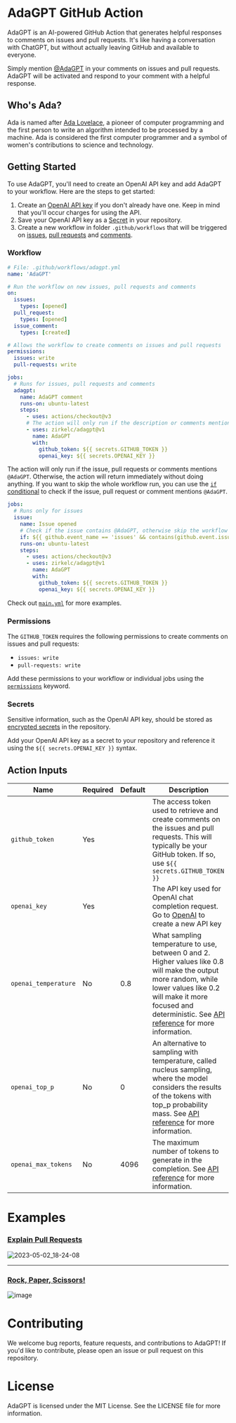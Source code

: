 # AdaGPT GitHub Action
AdaGPT is an AI-powered GitHub Action that generates helpful responses to comments on issues and pull requests. It's like having a conversation with ChatGPT, but without actually leaving GitHub and available to everyone.

Simply mention [@AdaGPT](https://github.com/AdaGPT) in your comments on issues and pull requests. AdaGPT will be activated and respond to your comment with a helpful response.

## Who's Ada?
Ada is named after [Ada Lovelace](https://en.wikipedia.org/wiki/Ada_Lovelace), a pioneer of computer programming and the first person to write an algorithm intended to be processed by a machine. Ada is considered the first computer programmer and a symbol of women's contributions to science and technology.

## Getting Started
To use AdaGPT, you'll need to create an OpenAI API key and add AdaGPT to your workflow. Here are the steps to get started:

1. Create an [OpenAI API key](https://platform.openai.com/account/api-keys) if you don't already have one. Keep in mind that you'll occur charges for using the API.
2. Save your OpenAI API key as a [Secret](https://docs.github.com/en/actions/security-guides/encrypted-secrets#creating-encrypted-secrets-for-a-repository) in your repository.
3. Create a new workflow in folder `.github/workflows` that will be triggered on [issues](https://docs.github.com/en/actions/using-workflows/events-that-trigger-workflows#issues), [pull requests](https://docs.github.com/en/actions/using-workflows/events-that-trigger-workflows#pull_request) and [comments](https://docs.github.com/en/actions/using-workflows/events-that-trigger-workflows#issue_comment).

### Workflow
```yaml
# File: .github/workflows/adagpt.yml
name: 'AdaGPT'

# Run the workflow on new issues, pull requests and comments
on:
  issues:
    types: [opened]
  pull_request:
    types: [opened]
  issue_comment:
    types: [created]

# Allows the workflow to create comments on issues and pull requests
permissions:
  issues: write
  pull-requests: write

jobs:
  # Runs for issues, pull requests and comments
  adagpt:
    name: AdaGPT comment
    runs-on: ubuntu-latest
    steps:
      - uses: actions/checkout@v3  
      # The action will only run if the description or comments mentions @AdaGPT
      - uses: zirkelc/adagpt@v1
        name: AdaGPT
        with:
          github_token: ${{ secrets.GITHUB_TOKEN }}
          openai_key: ${{ secrets.OPENAI_KEY }}
```

The action will only run if the issue, pull requests or comments mentions `@AdaGPT`. Otherwise, the action will return immediately without doing anything. If you want to skip the whole workflow run, you can use the [`if` conditional](https://docs.github.com/en/actions/learn-github-actions/workflow-syntax-for-github-actions#jobsjob_idif) to check if the issue, pull request or comment mentions `@AdaGPT`.

```yml
jobs:
  # Runs only for issues
  issue:
    name: Issue opened
    # Check if the issue contains @AdaGPT, otherwise skip the workflow run
    if: ${{ github.event_name == 'issues' && contains(github.event.issue.body, '@AdaGPT') }}
    runs-on: ubuntu-latest
    steps:
      - uses: actions/checkout@v3  
      - uses: zirkelc/adagpt@v1
        name: AdaGPT
        with:
          github_token: ${{ secrets.GITHUB_TOKEN }}
          openai_key: ${{ secrets.OPENAI_KEY }}     
```

Check out [`main.yml`](./.github/workflows/main.yml) for more examples. 

### Permissions
The `GITHUB_TOKEN` requires the following permissions to create comments on issues and pull requests:
- `issues: write`
- `pull-requests: write`

Add these permissions to your workflow or individual jobs using the [`permissions`](https://docs.github.com/en/actions/security-guides/automatic-token-authentication#using-the-github_token-in-a-workflow) keyword.

### Secrets
Sensitive information, such as the OpenAI API key, should be stored as [encrypted secrets](https://docs.github.com/en/actions/security-guides/encrypted-secrets#creating-encrypted-secrets-for-a-repository) in the repository.

Add your OpenAI API key as a secret to your repository and reference it using the `${{ secrets.OPENAI_KEY }}` syntax.

## Action Inputs

| Name                 | Required | Default | Description                                                                                                                                                                                                                                                                                                               |
| -------------------- | -------- | ------- | ------------------------------------------------------------------------------------------------------------------------------------------------------------------------------------------------------------------------------------------------------------------------------------------------------------------------- |
| `github_token`       | Yes      |         | The access token used to retrieve and create comments on the issues and pull requests. This will typically be your GitHub token. If so, use `${{ secrets.GITHUB_TOKEN }}`                                                                                                                                                 |
| `openai_key`         | Yes      |         | The API key used for OpenAI chat completion request. Go to [OpenAI](https://platform.openai.com/account/api-keys) to create a new API key                                                                                                                                                                                 |
| `openai_temperature` | No       | 0.8     | What sampling temperature to use, between 0 and 2. Higher values like 0.8 will make the output more random, while lower values like 0.2 will make it more focused and deterministic. See [API reference](https://platform.openai.com/docs/api-reference/chat/create#completions/create-temperature) for more information. |     |     |     |     |     |     
| `openai_top_p`       | No       | 0       | An alternative to sampling with temperature, called nucleus sampling, where the model considers the results of the tokens with top_p probability mass. See [API reference](https://platform.openai.com/docs/api-reference/chat/create#completions/create-top_p) for more information.                                     |
| `openai_max_tokens`  | No       | 4096    | The maximum number of tokens to generate in the completion. See [API reference](https://platform.openai.com/docs/api-reference/chat/create#completions/create-max_tokens) for more information.                                                                                                                           |

# Examples

### [Explain Pull Requests](https://github.com/zirkelc/AdaGPT/pull/2)
![2023-05-02_18-24-08](https://user-images.githubusercontent.com/950244/235726373-81563bc9-1847-4c0e-8957-ee0f4cfbc6c6.jpg)

---
### [Rock, Paper, Scissors!](https://github.com/zirkelc/AdaGPT/issues/8)
![image](https://user-images.githubusercontent.com/950244/235635443-09c893d6-c040-406d-93e6-49752c46b4aa.png)

# Contributing
We welcome bug reports, feature requests, and contributions to AdaGPT! If you'd like to contribute, please open an issue or pull request on this repository.

# License
AdaGPT is licensed under the MIT License. See the LICENSE file for more information.
